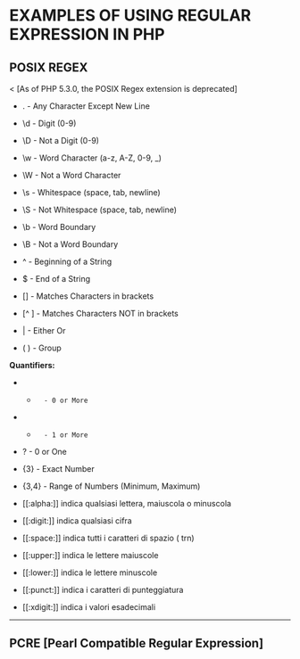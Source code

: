   # EXAMPLES OF USING REGULAR EXPRESSION IN PHP
  
  ## POSIX REGEX 
  < [As of PHP 5.3.0, the POSIX Regex extension is deprecated]
  
-  .       - Any Character Except New Line
-  \d      - Digit (0-9)
-  \D      - Not a Digit (0-9)
-  \w      - Word Character (a-z, A-Z, 0-9, _)
-  \W      - Not a Word Character
-  \s      - Whitespace (space, tab, newline)
-  \S      - Not Whitespace (space, tab, newline)
 
-  \b      - Word Boundary
-  \B      - Not a Word Boundary
-  ^       - Beginning of a String
-  $       - End of a String
 
-  []      - Matches Characters in brackets
-  [^ ]    - Matches Characters NOT in brackets
-  |       - Either Or
-  ( )     - Group

  **Quantifiers:**
-  *       - 0 or More
-  +       - 1 or More
-  ?       - 0 or One
-  {3}     - Exact Number
-  {3,4}   - Range of Numbers (Minimum, Maximum)

-  [[:alpha:]] indica qualsiasi lettera, maiuscola o minuscola
-  [[:digit:]] indica qualsiasi cifra
-  [[:space:]] indica tutti i caratteri di spazio ( trn)
-  [[:upper:]] indica le lettere maiuscole
-  [[:lower:]] indica le lettere minuscole
-  [[:punct:]] indica i caratteri di punteggiatura
-  [[:xdigit:]] indica i valori esadecimali
  
---
 
  ## PCRE [Pearl Compatible Regular Expression]
 
 